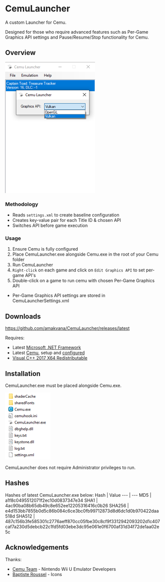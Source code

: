 # CemuLauncher
A custom Launcher for Cemu. 

Designed for those who require advanced features such as Per-Game Graphics API settings and Pause/Resume/Stop functionality for Cemu. 

## Overview
![CemuLauncher](images/cl.png)

### Methodology 
* Reads ```settings.xml``` to create baseline configuration
* Creates key-value pair for each Title ID & chosen API
* Switches API before game execution 

### Usage 
1. Ensure Cemu is fully configured
2. Place CemuLauncher.exe alongside Cemu.exe in the root of your Cemu folder
3. Run CemuLauncher
4. ```Right-click``` on each game and click on ```Edit Graphics API``` to set per-game API's 
5. Double-click on a game to run cemu with chosen Per-Game Graphics API

* Per-Game Graphics API settings are stored in CemuLauncherSettings.xml

## Downloads
https://github.com/amakvana/CemuLauncher/releases/latest

Requires: 
* Latest [Microsoft .NET Framework](https://go.microsoft.com/fwlink/?linkid=2088631)
* Latest [Cemu](https://cemu.info/), setup and [configured](https://cemu.cfw.guide/installing-cemu)
* [Visual C++ 2017 X64 Redistributable](https://aka.ms/vs/16/release/vc_redist.x64.exe)

## Installation
CemuLauncher.exe must be placed alongside Cemu.exe.

![CemuLauncherSetup](images/cl-setup.png)

CemuLauncher does not require Administrator privileges to run.

## Hashes 
Hashes of latest CemuLauncher.exe below: 
Hash | Value
--- | ---
MD5 | a1f8c0495512071f2ec10d0837347e34
SHA1 | 4ac90ba08b65db49c8e652ee12205316416c0b26
SHA256 | e4d153bb7855b0d5c86b084c6ce3bc0fb99712873d8d6dc1d0b970422daa518d
SHA512 | 487c156b3fe585301c2776aeff870cc05fbe30c8cf9f3312942093202d1c407caf7a230d5debcb22c1fd5fd03ebe3dc95e061e0f6700af31d34f72de1aa02e5c

## Acknowledgements
Thanks:
* [Cemu Team](https://cemu.info/) - Nintendo Wii U Emulator Developers 
* [Baptiste Roussel](https://www.iconfinder.com/CodMe) - Icons
